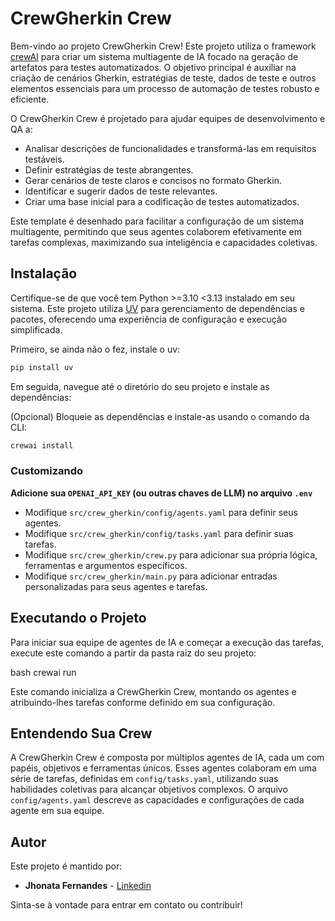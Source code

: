# CrewGherkin Crew
Bem-vindo ao projeto CrewGherkin Crew! Este projeto utiliza o framework [crewAI](https://crewai.com) para criar um sistema multiagente de IA focado na geração de artefatos para testes automatizados. O objetivo principal é auxiliar na criação de cenários Gherkin, estratégias de teste, dados de teste e outros elementos essenciais para um processo de automação de testes robusto e eficiente.

O CrewGherkin Crew é projetado para ajudar equipes de desenvolvimento e QA a:
*   Analisar descrições de funcionalidades e transformá-las em requisitos testáveis.
*   Definir estratégias de teste abrangentes.
*   Gerar cenários de teste claros e concisos no formato Gherkin.
*   Identificar e sugerir dados de teste relevantes.
*   Criar uma base inicial para a codificação de testes automatizados.

Este template é desenhado para facilitar a configuração de um sistema multiagente, permitindo que seus agentes colaborem efetivamente em tarefas complexas, maximizando sua inteligência e capacidades coletivas.

## Instalação

Certifique-se de que você tem Python >=3.10 <3.13 instalado em seu sistema. Este projeto utiliza [UV](https://docs.astral.sh/uv/) para gerenciamento de dependências e pacotes, oferecendo uma experiência de configuração e execução simplificada.

Primeiro, se ainda não o fez, instale o uv:

```bash
pip install uv
```

Em seguida, navegue até o diretório do seu projeto e instale as dependências:

(Opcional) Bloqueie as dependências e instale-as usando o comando da CLI:

```bash
crewai install
```

### Customizando

**Adicione sua `OPENAI_API_KEY` (ou outras chaves de LLM) no arquivo `.env`**

*   Modifique `src/crew_gherkin/config/agents.yaml` para definir seus agentes.
*   Modifique `src/crew_gherkin/config/tasks.yaml` para definir suas tarefas.
*   Modifique `src/crew_gherkin/crew.py` para adicionar sua própria lógica, ferramentas e argumentos específicos.
*   Modifique `src/crew_gherkin/main.py` para adicionar entradas personalizadas para seus agentes e tarefas.

## Executando o Projeto

Para iniciar sua equipe de agentes de IA e começar a execução das tarefas, execute este comando a partir da pasta raiz do seu projeto:

bash
crewai run

Este comando inicializa a CrewGherkin Crew, montando os agentes e atribuindo-lhes tarefas conforme definido em sua configuração.

## Entendendo Sua Crew

A CrewGherkin Crew é composta por múltiplos agentes de IA, cada um com papéis, objetivos e ferramentas únicos. Esses agentes colaboram em uma série de tarefas, definidas em `config/tasks.yaml`, utilizando suas habilidades coletivas para alcançar objetivos complexos. O arquivo `config/agents.yaml` descreve as capacidades e configurações de cada agente em sua equipe.

## Autor

Este projeto é mantido por:

*   **Jhonata Fernandes** - [Linkedin](https://www.linkedin.com/in/jhonata-fernandes-128292126/)

Sinta-se à vontade para entrar em contato ou contribuir!
